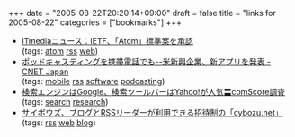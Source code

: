+++
date = "2005-08-22T20:20:14+09:00"
draft = false
title = "links for 2005-08-22"
categories = ["bookmarks"]
+++

<ul>
	<li>
		<div><a href="http://www.itmedia.co.jp/news/articles/0508/19/news024.html">ITmediaニュース：IETF、「Atom」標準案を承認</a></div>
		<div>(tags: <a href="http://del.icio.us/nobu666/atom">atom</a> <a href="http://del.icio.us/nobu666/rss">rss</a> <a href="http://del.icio.us/nobu666/web">web</a>)</div>
	</li>
	<li>
		<div><a href="http://japan.cnet.com/news/media/story/0,2000047715,20086533,00.htm?ref=rss">ポッドキャスティングを携帯電話でも--米新興企業、新アプリを発表 - CNET Japan</a></div>
		<div>(tags: <a href="http://del.icio.us/nobu666/mobile">mobile</a> <a href="http://del.icio.us/nobu666/rss">rss</a> <a href="http://del.icio.us/nobu666/software">software</a> <a href="http://del.icio.us/nobu666/podcasting">podcasting</a>)</div>
	</li>
	<li>
		<div><a href="http://internet.watch.impress.co.jp/cda/news/2005/08/22/8852.html">検索エンジンはGoogle、検索ツールバーはYahoo!が人気〓comScore調査</a></div>
		<div>(tags: <a href="http://del.icio.us/nobu666/search">search</a> <a href="http://del.icio.us/nobu666/research">research</a>)</div>
	</li>
	<li>
		<div><a href="http://bb.watch.impress.co.jp/cda/news/10778.html?ref=rss">サイボウズ、ブログとRSSリーダーが利用できる招待制の「cybozu.net」</a></div>
		<div>(tags: <a href="http://del.icio.us/nobu666/rss">rss</a> <a href="http://del.icio.us/nobu666/web">web</a> <a href="http://del.icio.us/nobu666/blog">blog</a>)</div>
	</li>
</ul>
